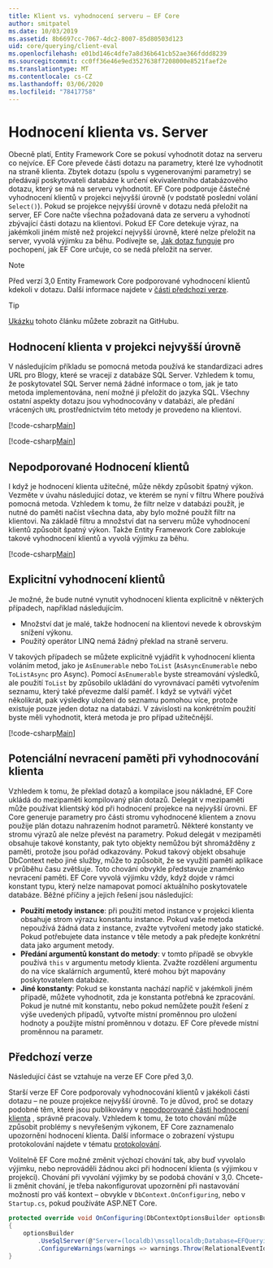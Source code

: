 ```yaml
---
title: Klient vs. vyhodnocení serveru – EF Core
author: smitpatel
ms.date: 10/03/2019
ms.assetid: 8b6697cc-7067-4dc2-8007-85d80503d123
uid: core/querying/client-eval
ms.openlocfilehash: e01bd146c4dfe7a8d36b641cb52ae366fddd8239
ms.sourcegitcommit: cc0ff36e46e9ed3527638f7208000e8521faef2e
ms.translationtype: MT
ms.contentlocale: cs-CZ
ms.lasthandoff: 03/06/2020
ms.locfileid: "78417758"
---
```

# <a name="client-vs-server-evaluation"></a>Hodnocení klienta vs. Server

Obecně platí, Entity Framework Core se pokusí vyhodnotit dotaz na serveru co nejvíce. EF Core převede části dotazu na parametry, které lze vyhodnotit na straně klienta. Zbytek dotazu (spolu s vygenerovanými parametry) se předávají poskytovateli databáze k určení ekvivalentního databázového dotazu, který se má na serveru vyhodnotit. EF Core podporuje částečné vyhodnocení klientů v projekci nejvyšší úrovně (v podstatě poslední volání `Select()`). Pokud se projekce nejvyšší úrovně v dotazu nedá přeložit na server, EF Core načte všechna požadovaná data ze serveru a vyhodnotí zbývající části dotazu na klientovi. Pokud EF Core detekuje výraz, na jakémkoli jiném místě než projekcí nejvyšší úrovně, které nelze přeložit na server, vyvolá výjimku za běhu. Podívejte se, [Jak dotaz funguje](xref:core/querying/how-query-works) pro pochopení, jak EF Core určuje, co se nedá přeložit na server.

> [!NOTE]
> Před verzí 3,0 Entity Framework Core podporované vyhodnocení klientů kdekoli v dotazu. Další informace najdete v [části předchozí verze](#previous-versions).

> [!TIP]
> [Ukázku](https://github.com/dotnet/EntityFramework.Docs/tree/master/samples/core/Querying) tohoto článku můžete zobrazit na GitHubu.

## <a name="client-evaluation-in-the-top-level-projection"></a>Hodnocení klienta v projekci nejvyšší úrovně

V následujícím příkladu se pomocná metoda používá ke standardizaci adres URL pro Blogy, které se vracejí z databáze SQL Server. Vzhledem k tomu, že poskytovatel SQL Server nemá žádné informace o tom, jak je tato metoda implementována, není možné ji přeložit do jazyka SQL. Všechny ostatní aspekty dotazu jsou vyhodnocovány v databázi, ale předání vrácených `URL` prostřednictvím této metody je provedeno na klientovi.

[!code-csharp[Main](../../../samples/core/Querying/ClientEval/Sample.cs#ClientProjection)]

[!code-csharp[Main](../../../samples/core/Querying/ClientEval/Sample.cs#ClientMethod)]

## <a name="unsupported-client-evaluation"></a>Nepodporované Hodnocení klientů

I když je hodnocení klienta užitečné, může někdy způsobit špatný výkon. Vezměte v úvahu následující dotaz, ve kterém se nyní v filtru Where používá pomocná metoda. Vzhledem k tomu, že filtr nelze v databázi použít, je nutné do paměti načíst všechna data, aby bylo možné použít filtr na klientovi. Na základě filtru a množství dat na serveru může vyhodnocení klientů způsobit špatný výkon. Takže Entity Framework Core zablokuje takové vyhodnocení klientů a vyvolá výjimku za běhu.

[!code-csharp[Main](../../../samples/core/Querying/ClientEval/Sample.cs#ClientWhere)]

## <a name="explicit-client-evaluation"></a>Explicitní vyhodnocení klientů

Je možné, že bude nutné vynutit vyhodnocení klienta explicitně v některých případech, například následujícím.

- Množství dat je malé, takže hodnocení na klientovi nevede k obrovským snížení výkonu.
- Použitý operátor LINQ nemá žádný překlad na straně serveru.

V takových případech se můžete explicitně vyjádřit k vyhodnocení klienta voláním metod, jako je `AsEnumerable` nebo `ToList` (`AsAsyncEnumerable` nebo `ToListAsync` pro Async). Pomocí `AsEnumerable` byste streamování výsledků, ale použití `ToList` by způsobilo ukládání do vyrovnávací paměti vytvořením seznamu, který také převezme další paměť. I když se vytváří výčet několikrát, pak výsledky uložení do seznamu pomohou více, protože existuje pouze jeden dotaz na databázi. V závislosti na konkrétním použití byste měli vyhodnotit, která metoda je pro případ užitečnější.

[!code-csharp[Main](../../../samples/core/Querying/ClientEval/Sample.cs#ExplicitClientEval)]

## <a name="potential-memory-leak-in-client-evaluation"></a>Potenciální nevracení paměti při vyhodnocování klienta

Vzhledem k tomu, že překlad dotazů a kompilace jsou nákladné, EF Core ukládá do mezipaměti kompilovaný plán dotazů. Delegát v mezipaměti může používat klientský kód při hodnocení projekce na nejvyšší úrovni. EF Core generuje parametry pro části stromu vyhodnocené klientem a znovu použije plán dotazu nahrazením hodnot parametrů. Některé konstanty ve stromu výrazů ale nelze převést na parametry. Pokud delegát v mezipaměti obsahuje takové konstanty, pak tyto objekty nemůžou být shromážděny z paměti, protože jsou pořád odkazovány. Pokud takový objekt obsahuje DbContext nebo jiné služby, může to způsobit, že se využití paměti aplikace v průběhu času zvětšuje. Toto chování obvykle představuje znaménko nevracení paměti. EF Core vyvolá výjimku vždy, když dojde v rámci konstant typu, který nelze namapovat pomocí aktuálního poskytovatele databáze. Běžné příčiny a jejich řešení jsou následující:

- **Použití metody instance**: při použití metod instance v projekci klienta obsahuje strom výrazu konstantu instance. Pokud vaše metoda nepoužívá žádná data z instance, zvažte vytvoření metody jako statické. Pokud potřebujete data instance v těle metody a pak předejte konkrétní data jako argument metody.
- **Předání argumentů konstant do metody**: v tomto případě se obvykle používá `this` v argumentu metody klienta. Zvažte rozdělení argumentu do na více skalárních argumentů, které mohou být mapovány poskytovatelem databáze.
- **Jiné konstanty**: Pokud se konstanta nachází napříč v jakémkoli jiném případě, můžete vyhodnotit, zda je konstanta potřebná ke zpracování. Pokud je nutné mít konstantu, nebo pokud nemůžete použít řešení z výše uvedených případů, vytvořte místní proměnnou pro uložení hodnoty a použijte místní proměnnou v dotazu. EF Core převede místní proměnnou na parametr.

## <a name="previous-versions"></a>Předchozí verze

Následující část se vztahuje na verze EF Core před 3,0.

Starší verze EF Core podporovaly vyhodnocování klientů v jakékoli části dotazu – ne pouze projekce nejvyšší úrovně. To je důvod, proč se dotazy podobné těm, které jsou publikovány v [nepodporované části hodnocení klienta](#unsupported-client-evaluation) , správně pracovaly. Vzhledem k tomu, že toto chování může způsobit problémy s nevyřešeným výkonem, EF Core zaznamenalo upozornění hodnocení klienta. Další informace o zobrazení výstupu protokolování najdete v tématu [protokolování](xref:core/miscellaneous/logging).

Volitelně EF Core možné změnit výchozí chování tak, aby buď vyvolalo výjimku, nebo neprováděli žádnou akci při hodnocení klienta (s výjimkou v projekci). Chování při vyvolání výjimky by se podobá chování v 3,0. Chcete-li změnit chování, je třeba nakonfigurovat upozornění při nastavování možností pro váš kontext – obvykle v `DbContext.OnConfiguring`, nebo v `Startup.cs`, pokud používáte ASP.NET Core.

```csharp
protected override void OnConfiguring(DbContextOptionsBuilder optionsBuilder)
{
    optionsBuilder
        .UseSqlServer(@"Server=(localdb)\mssqllocaldb;Database=EFQuerying;Trusted_Connection=True;")
        .ConfigureWarnings(warnings => warnings.Throw(RelationalEventId.QueryClientEvaluationWarning));
}
```
